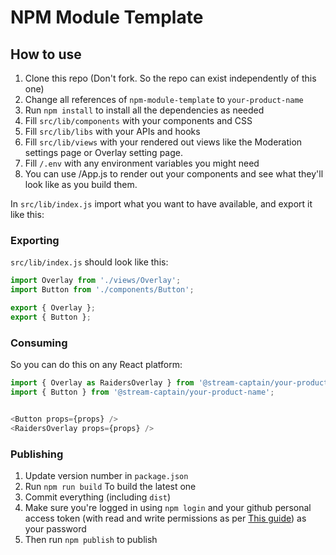 # NPM Module Template

## How to use
1. Clone this repo (Don't fork. So the repo can exist independently of this one)  
2. Change all references of `npm-module-template` to `your-product-name`  
3. Run `npm install` to install all the dependencies as needed
4. Fill `src/lib/components` with your components and CSS  
5. Fill `src/lib/libs` with your APIs and hooks  
6. Fill `src/lib/views` with your rendered out views like the Moderation settings page or Overlay setting page.    
7. Fill `/.env` with any environment variables you might need  
8. You can use /App.js to render out your components and see what they'll look like as you build them.  

In `src/lib/index.js` import what you want to have available, and export it like this:
### Exporting
`src/lib/index.js` should look like this:
```js
import Overlay from './views/Overlay';
import Button from './components/Button';

export { Overlay };
export { Button };
```

### Consuming
So you can do this on any React platform: 
```js
import { Overlay as RaidersOverlay } from '@stream-captain/your-product-name'; //your product name can be like @stream-captain/raiders-tools
import { Button } from '@stream-captain/your-product-name';


<Button props={props} />
<RaidersOverlay props={props} />
```
### Publishing 
1. Update version number in `package.json`   
2. Run `npm run build` To build the latest one   
3. Commit everything (including `dist`)  
4. Make sure you're logged in using `npm login` and your github personal access token (with read and write permissions as per [This guide](https://streamcaptain.atlassian.net/wiki/spaces/CT/pages/1734475809/Node+Modules)) as your password    
5. Then run `npm publish` to publish   